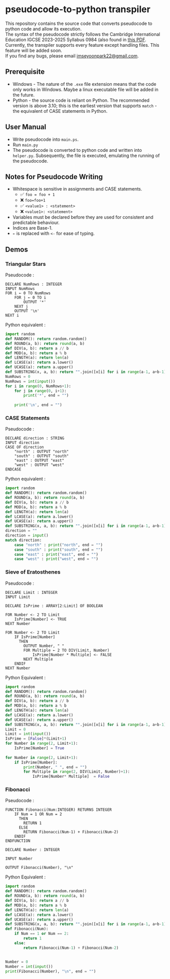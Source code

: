# pseudocode-to-python transpiler 
This repository contains the source code that converts pseudocode to python code and allow its execution. <br> 
The syntax of the pseudocode strictly follows the Cambridge International Education IGCSE 2023-2025 Syllabus 0984 (also found in [this PDF](./595440-2023-2025-syllabus.pdf). <br> 
Currently, the transpiler supports every feature except handling files. This feature will be added soon. <br>
If you find any bugs, please email imseyoonpark22@gmail.com.

## Prerequisite
* Windows - The nature of the ```.exe``` file extension means that the code only works in Windows. Maybe a linux executable file will be added in the future.
* Python - the source code is reliant on Python. The recommended version is above 3.10; this is the earliest version that supports ```match``` - the equivalent of CASE statements in Python. 

## User Manual 
* Write pseudocode into ```main.ps```.
* Run ```main.py```
* The pseudocode is converted to python code and written into ```helper.py```. Subsequently, the file is executed, emulating the running of the pseudocode.

## Notes for Pseudocode Writing 
* Whitespace is sensitive in assignments and CASE statements.
  - ✅  ```foo = foo + 1``` 
  - ❌  ```foo=foo+1```
  - ✅  ```<value1> : <statement>```
  - ❌  ```<value1>: <statement>```
* Variables must be declared before they are used for consistent and predictable behaviour.
* Indices are Base-1. 
* ```←``` is replaced with ```<-``` for ease of typing. 

## Demos 
### Triangular Stars 
Pseudocode : 
```
DECLARE NumRows : INTEGER
INPUT NumRows
FOR i ← 0 TO NumRows
    FOR j ← 0 TO i
        OUTPUT '*'
    NEXT j
    OUTPUT '\n'
NEXT i
```
Python equivalent : 
```python
import random
def RANDOM(): return random.random()
def ROUND(a, b): return round(a, b)
def DIV(a, b): return a // b
def MOD(a, b): return a % b
def LENGTH(a): return len(a)
def LCASE(a): return a.lower()
def UCASE(a): return a.upper()
def SUBSTRING(x, a, b): return "".join([x[i] for i in range(a-1, a+b-1)])
NumRows = 0
NumRows = int(input())
for i in range(0, NumRows+1):
    for j in range(0, i+1):
        print('*', end = "")
        
    print('\n', end = "")
```

### CASE Statements 
Pseudocode : 
```
DECLARE direction : STRING 
INPUT direction 
CASE OF direction 
    "north" : OUTPUT "north" 
    "south" : OUTPUT "south" 
    "east" : OUTPUT "east" 
    "west" : OUTPUT "west" 
ENDCASE
```
Python equivalent : 
```python
import random
def RANDOM(): return random.random()
def ROUND(a, b): return round(a, b)
def DIV(a, b): return a // b
def MOD(a, b): return a % b
def LENGTH(a): return len(a)
def LCASE(a): return a.lower()
def UCASE(a): return a.upper()
def SUBSTRING(x, a, b): return "".join([x[i] for i in range(a-1, a+b-1)])
direction = ""
direction = input()
match direction:
    case "north" : print("north", end = "")
    case "south" : print("south", end = "")
    case "east" : print("east", end = "")
    case "west" : print("west", end = "")
```

### Sieve of Eratosthenes 
Pseudocode : 
```
DECLARE Limit : INTEGER
INPUT Limit

DECLARE IsPrime : ARRAY[2:Limit] OF BOOLEAN

FOR Number <- 2 TO Limit
    IsPrime[Number] <- TRUE
NEXT Number

FOR Number <- 2 TO Limit
    IF IsPrime[Number]
      THEN
        OUTPUT Number, " "
        FOR Multiple ← 2 TO DIV(Limit, Number)
            IsPrime[Number * Multiple] <- FALSE
        NEXT Multiple
    ENDIF
NEXT Number
```
Python Equivalent : 
```python
import random
def RANDOM(): return random.random()
def ROUND(a, b): return round(a, b)
def DIV(a, b): return a // b
def MOD(a, b): return a % b
def LENGTH(a): return len(a)
def LCASE(a): return a.lower()
def UCASE(a): return a.upper()
def SUBSTRING(x, a, b): return "".join([x[i] for i in range(a-1, a+b-1)])
Limit = 0
Limit = int(input())
IsPrime = [False]*(Limit+1)
for Number in range(2, Limit+1):
    IsPrime[Number] = True
    
for Number in range(2, Limit+1):
    if IsPrime[Number]:
        print(Number, " ", end = "")
        for Multiple in range(2, DIV(Limit, Number)+1):
            IsPrime[Number* Multiple]  = False
```

### Fibonacci 
Pseudocode : 
```
FUNCTION Fibonacci(Num:INTEGER) RETURNS INTEGER
    IF Num = 1 OR Num = 2
      THEN
        RETURN 1
      ELSE
        RETURN Fibonacci(Num-1) + Fibonacci(Num-2)
    ENDIF
ENDFUNCTION

DECLARE Number : INTEGER

INPUT Number

OUTPUT Fibonacci(Number), "\n"
```
Python Equivalent : 
```python
import random
def RANDOM(): return random.random()
def ROUND(a, b): return round(a, b)
def DIV(a, b): return a // b
def MOD(a, b): return a % b
def LENGTH(a): return len(a)
def LCASE(a): return a.lower()
def UCASE(a): return a.upper()
def SUBSTRING(x, a, b): return "".join([x[i] for i in range(a-1, a+b-1)])
def Fibonacci(Num):
    if Num == 1 or Num == 2:
        return 1
    else:
        return Fibonacci(Num-1) + Fibonacci(Num-2)
        
    
Number = 0
Number = int(input())
print(Fibonacci(Number), "\n", end = "")
```

